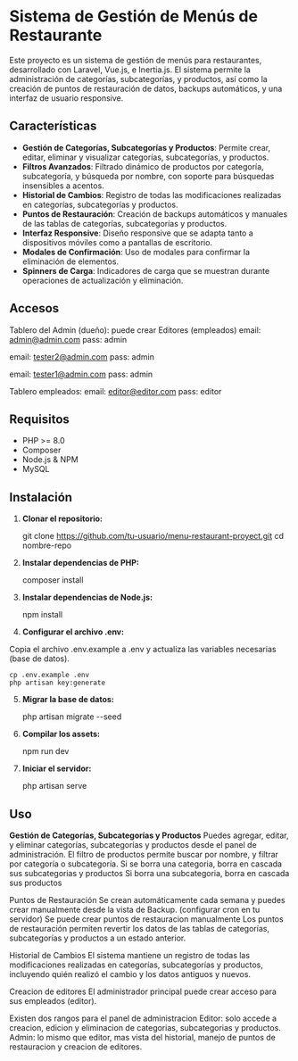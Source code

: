 # Sistema de Gestión de Menús de Restaurante

Este proyecto es un sistema de gestión de menús para restaurantes, desarrollado con Laravel, Vue.js, e Inertia.js. El sistema permite la administración de categorías, subcategorías, y productos, así como la creación de puntos de restauración de datos, backups automáticos, y una interfaz de usuario responsive.

## Características

- **Gestión de Categorías, Subcategorías y Productos**: Permite crear, editar, eliminar y visualizar categorías, subcategorías, y productos.
- **Filtros Avanzados**: Filtrado dinámico de productos por categoría, subcategoría, y búsqueda por nombre, con soporte para búsquedas insensibles a acentos.
- **Historial de Cambios**: Registro de todas las modificaciones realizadas en categorías, subcategorías y productos.
- **Puntos de Restauración**: Creación de backups automáticos y manuales de las tablas de categorías, subcategorías y productos.
- **Interfaz Responsive**: Diseño responsive que se adapta tanto a dispositivos móviles como a pantallas de escritorio.
- **Modales de Confirmación**: Uso de modales para confirmar la eliminación de elementos.
- **Spinners de Carga**: Indicadores de carga que se muestran durante operaciones de actualización y eliminación.

## Accesos


Tablero del Admin (dueño):
puede crear Editores (empleados) 
email: admin@admin.com
pass: admin

email: tester2@admin.com
pass: admin

email: tester1@admin.com
pass: admin

Tablero empleados:
email: editor@editor.com
pass: editor

## Requisitos

- PHP >= 8.0
- Composer
- Node.js & NPM
- MySQL

## Instalación

1. **Clonar el repositorio:**

    git clone https://github.com/tu-usuario/menu-restaurant-proyect.git
    cd nombre-repo

2. **Instalar dependencias de PHP:**

    composer install

3. **Instalar dependencias de Node.js:**

    npm install

4. **Configurar el archivo .env:**

Copia el archivo .env.example a .env y actualiza las variables necesarias (base de datos).

    cp .env.example .env
    php artisan key:generate

5. **Migrar la base de datos:**

    php artisan migrate --seed

6. **Compilar los assets:**

    npm run dev

7. **Iniciar el servidor:**

    php artisan serve

## Uso

**Gestión de Categorías, Subcategorías y Productos**
Puedes agregar, editar, y eliminar categorías, subcategorías y productos desde el panel de administración.
El filtro de productos permite buscar por nombre, y filtrar por categoría o subcategoría.
Si se borra una categoria, borra en cascada sus subcategorias y productos
Si borra una subcategoria, borra en cascada sus productos

Puntos de Restauración
Se crean automáticamente cada semana y puedes crear manualmente desde la vista de Backup. (configurar cron en tu servidor)
Se puede crear puntos de restauracion manualmente
Los puntos de restauración permiten revertir los datos de las tablas de categorías, subcategorías y productos a un estado anterior.

Historial de Cambios
El sistema mantiene un registro de todas las modificaciones realizadas en categorías, subcategorías y productos, incluyendo quién realizó el cambio y los datos antiguos y nuevos.

Creacion de editores
El administrador principal puede crear acceso para sus empleados (editor).

Existen dos rangos para el panel de administracion
Editor: solo accede a creacion, edicion y eliminacion de categorias, subcategorias y productos.
Admin: lo mismo que editor, mas vista del historial, manejo de puntos de restauracion y creacion de editores.